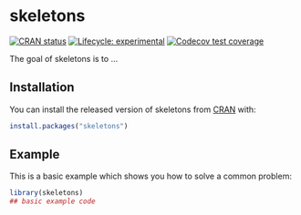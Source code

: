 
# skeletons

<!-- badges: start -->
[![CRAN status](https://www.r-pkg.org/badges/version/skeletons)](https://CRAN.R-project.org/package=skeletons)
[![Lifecycle: experimental](https://img.shields.io/badge/lifecycle-experimental-orange.svg)](https://www.tidyverse.org/lifecycle/#experimental)
[![Codecov test coverage](https://codecov.io/gh/RinteRface/skeletons/branch/master/graph/badge.svg)](https://codecov.io/gh/RinteRface/skeletons?branch=master)
<!-- badges: end -->

The goal of skeletons is to ...

## Installation

You can install the released version of skeletons from [CRAN](https://CRAN.R-project.org) with:

``` r
install.packages("skeletons")
```

## Example

This is a basic example which shows you how to solve a common problem:

``` r
library(skeletons)
## basic example code
```

